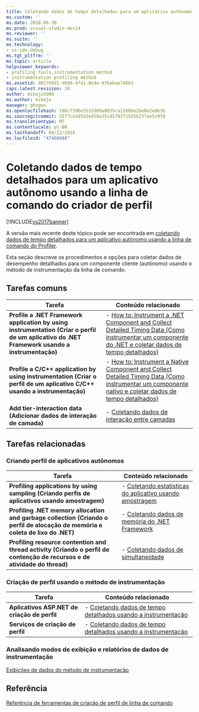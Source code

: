 ```yaml
---
title: Coletando dados de tempo detalhados para um aplicativo autônomo usando a linha de comando do criador de perfil | Microsoft Docs
ms.custom: ''
ms.date: 2018-06-30
ms.prod: visual-studio-dev14
ms.reviewer: ''
ms.suite: ''
ms.technology:
- vs-ide-debug
ms.tgt_pltfrm: ''
ms.topic: article
helpviewer_keywords:
- profiling tools,instrumentation method
- instrumentation profiling method
ms.assetid: 4017d9d1-d609-4f41-8e4e-976abae746b3
caps.latest.revision: 20
author: mikejo5000
ms.author: mikejo
manager: ghogen
ms.openlocfilehash: 100c7396e5532d09a8035ca1260be26e0e2e8636
ms.sourcegitcommit: 55f7ce2d5d2e458e35c45787f1935b237ee5c9f8
ms.translationtype: MT
ms.contentlocale: pt-BR
ms.lasthandoff: 08/22/2018
ms.locfileid: "47466688"
---
```

# <a name="collecting-detailed-timing-data-for-a-stand-alone-application-by-using-the-profiler-command-line"></a>Coletando dados de tempo detalhados para um aplicativo autônomo usando a linha de comando do criador de perfil
[!INCLUDE[vs2017banner](../includes/vs2017banner.md)]

A versão mais recente deste tópico pode ser encontrada em [coletando dados de tempo detalhados para um aplicativo autônomo usando a linha de comando do Profiler](https://docs.microsoft.com/visualstudio/profiling/collecting-detailed-timing-data-for-a-stand-alone-application-by-using-the-profiler-command-line).  
  
Esta seção descreve os procedimentos e opções para coletar dados de desempenho detalhados para um componente cliente (autônomo) usando o método de instrumentação da linha de comando.  
  
## <a name="common-tasks"></a>Tarefas comuns  
  
|Tarefa|Conteúdo relacionado|  
|----------|---------------------|  
|**Profile a .NET Framework application by using instrumentation (Criar o perfil de um aplicativo do .NET Framework usando a instrumentação)**|-   [How to: Instrument a .NET Component and Collect Detailed Timing Data (Como instrumentar um componente do .NET e coletar dados de tempo detalhados)](../profiling/how-to-instrument-a-stand-alone-dotnet-framework-component-and-collect-timing-data-with-the-profiler-from-the-command-line.md)|  
|**Profile a C/C++ application by using instrumentation (Criar o perfil de um aplicativo C/C++ usando a instrumentação)**|-   [How to: Instrument a Native Component and Collect Detailed Timing Data (Como instrumentar um componente nativo e coletar dados de tempo detalhados)](../profiling/how-to-instrument-a-native-stand-alone-component-and-collect-timing-data-with-the-profiler-from-the-command-line.md)|  
|**Add tier-interaction data (Adicionar dados de interação de camada)**|-   [Coletando dados de interação entre camadas](../profiling/adding-tier-interaction-data-from-the-command-line.md)|  
  
## <a name="related-tasks"></a>Tarefas relacionadas  
  
### <a name="profiling-stand-alone-applications"></a>Criando perfil de aplicativos autônomos  
  
|Tarefa|Conteúdo relacionado|  
|----------|---------------------|  
|**Profiling applications by using sampling (Criando perfis de aplicativos usando amostragem)**|-   [Coletando estatísticas do aplicativo usando amostragem](../profiling/collecting-application-statistics-for-stand-alone-applications-by-using-the-profiler-command-line.md)|  
|**Profiling .NET memory allocation and garbage collection (Criando o perfil de alocação de memória e coleta de lixo do .NET)**|-   [Coletando dados de memória do .NET Framework](../profiling/collecting-dotnet-framework-memory-data-for-stand-alone-applications-by-using-the-profiler-command-line.md)|  
|**Profiling resource contention and thread activity (Criando o perfil de contenção de recursos e de atividade do thread)**|-   [Coletando dados de simultaneidade](../profiling/collecting-concurrency-data-for-stand-alone-applications-by-using-the-profiler-command-line.md)|  
  
### <a name="profiling-by-using-the-instrumentation-method"></a>Criação de perfil usando o método de instrumentação  
  
|Tarefa|Conteúdo relacionado|  
|----------|---------------------|  
|**Aplicativos ASP.NET de criação de perfil**|-   [Coletando dados de tempo detalhados usando a instrumentação](../profiling/collecting-detailed-timing-data-for-an-aspnet-web-application-using-the-profiler-instrumentation-method-from-the-command-line.md)|  
|**Serviços de criação de perfil**|-   [Coletando dados de tempo detalhados usando a instrumentação](../profiling/collecting-detailed-timing-data-for-services-by-using-the-instrumentation-method-from-the-profiler-command-line.md)|  
  
### <a name="analyzing-instrumentation-data-views-and-reports"></a>Analisando modos de exibição e relatórios de dados de instrumentação  
 [Exibições de dados do método de instrumentação](../profiling/instrumentation-method-data-views.md)  
  
## <a name="reference"></a>Referência  
 [Referência de ferramentas de criação de perfil de linha de comando](../profiling/command-line-profiling-tools-reference.md)



